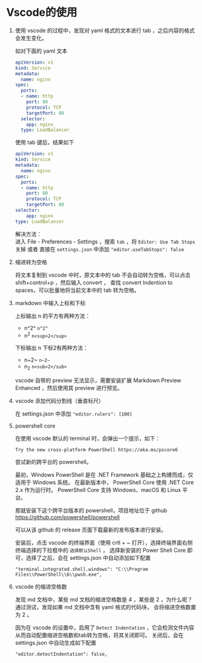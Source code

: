 # Vscode的使用


1. 使用 vscode 的过程中，发现对 yaml 格式的文本进行 tab ，之后内容的格式会发生变化。

    如对下面的 yaml 文本

    ```yaml
    apiVersion: v1
    kind: Service
    metadata:
      name: nginx
    spec:
      ports:
      - name: http
        port: 80
        protocol: TCP
        targetPort: 80
      selector:
        app: nginx
      type: LoadBalancer
    ```

    使用 tab 键后，结果如下

    ```yaml
    apiVersion: v1
    kind: Service
    metadata:
      name: nginx
    spec:
      ports:
      - name: http
        port: 80
        protocol: TCP
        targetPort: 80
    selector:
        app: nginx
    type: LoadBalancer
    ```

    解决方法：  
    进入 File - Preferences - Settings ，搜索 `tab` ，将 `Editor: Use Tab Stops` 关掉 或者
    直接在 `settings.json` 中添加 `"editor.useTabStops": false`

2. 缩进转为空格

    将文本复制到 vscode 中时，原文本中的 tab 不会自动转为空格，可以点击 shift+control+p ，然后输入 convert ，
    查找 convert Indention to spaces，可以批量地将当前文本中的 tab 转为空格。

3. markdown 中输入上标和下标

    上标输出 n 的平方有两种方法：
    - n^2^  ```n^2^```
    - n<sup>2</sup>  ```n<sup>2</sup>```

    下标输出 n 下标2有两种方法：
    - n~2~  ```n~2~```
    - n<sub>2</sub>  ```n<sub>2</sub>```

    vscode 自带的 preview 无法显示，需要安装扩展 Markdown Preview Enhanced ，然后使用其 preview 进行预览。

4. vscode 添加代码分割线（垂直标尺）

    在 settings.json 中添加 `"editor.rulers": [100]`

5. powershell core

    在使用 vscode 默认的 terminal 时，会弹出一个提示，如下：

    ```text
    Try the new cross-platform PowerShell https://aka.ms/pscore6
    ```

    尝试新的跨平台的 powershell。

    最初，Windows PowerShell 是在 .NET Framework 基础之上构建而成，仅适用于 Windows 系统。 在最新版本中，
    PowerShell Core 使用 .NET Core 2.x 作为运行时。 PowerShell Core 支持 Windows、macOS 和 Linux 平台。

    那就安装下这个跨平台版本的 powershell，项目地址位于 github <https://github.com/powershell/powershell>

    可以从该 github 的 release 页面下载最新的发布版本进行安装。

    安装后，点击 vscode 的终端界面（使用 crtl + ~ 打开），选择终端界面右侧终端选择的下拉框中的 `选择默认Shell` ，
    选择新安装的 Power Shell Core 即可，选择了之后，会在 settings.json 中自动添加如下配置

    ```text
    "terminal.integrated.shell.windows": "C:\\Program Files\\PowerShell\\6\\pwsh.exe",
    ```

6. vscode 的缩进空格数

    发现 md 文档中，某些 md 文档的缩进空格数是 4 ，某些是 2 ，为什么呢？通过测试，发现如果 md 文档中含有 yaml 格式的代码块，
    会将缩进空格数置为 2 。

    因为在 vscode 的设置中，启用了 `Detect Indentation` ，它会检测文件内容从而自动配置缩进空格数和tab转为空格，将其关闭即可。
    关闭后，会在 settings.json 中自动生成如下配置

    ```text
    "editor.detectIndentation": false,
    ```

